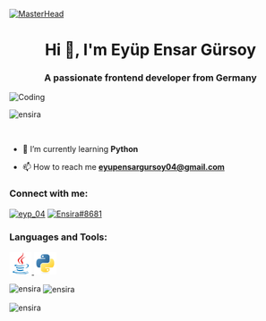 [![MasterHead](https://1.bp.blogspot.com/-7A4WynwLsMw/XbBpCXG8fHI/AAAAAAAAMt4/uOa1bpLskYgrwGbllhSu2SDj_Mig8SXJQCLcBGAsYHQ/s1600/2000_600px.gif)](https://ensira.io)

<h1 align="center">Hi 👋, I'm Eyüp Ensar Gürsoy</h1>
<h3 align="center">A passionate frontend developer from Germany</h3>
<img allign="right" alt="Coding" width="400" src="https://camo.githubusercontent.com/cae12fddd9d6982901d82580bdf321d81fb299141098ca1c2d4891870827bf17/68747470733a2f2f6d69726f2e6d656469756d2e636f6d2f6d61782f313336302f302a37513379765349765f7430696f4a2d5a2e676966">

<p align="left"> <img src="https://komarev.com/ghpvc/?username=ensira&label=Profile%20views&color=0e75b6&style=flat" alt="ensira" /> </p>

<p align="left"> <a href="https://twitter.com/" target="blank"><img src="https://img.shields.io/twitter/follow/?logo=twitter&style=for-the-badge" alt="" /></a> </p>

- 🌱 I’m currently learning **Python**

- 📫 How to reach me **eyupensargursoy04@gmail.com**

<h3 align="left">Connect with me:</h3>
<p align="left">
<a href="https://instagram.com/eyp_04" target="blank"><img align="center" src="https://raw.githubusercontent.com/rahuldkjain/github-profile-readme-generator/master/src/images/icons/Social/instagram.svg" alt="eyp_04" height="30" width="40" /></a>
<a href="https://discord.gg/Ensira#8681" target="blank"><img align="center" src="https://raw.githubusercontent.com/rahuldkjain/github-profile-readme-generator/master/src/images/icons/Social/discord.svg" alt="Ensira#8681" height="30" width="40" /></a>
</p>

<h3 align="left">Languages and Tools:</h3>
<p align="left"> <a href="https://www.java.com" target="_blank" rel="noreferrer"> <img src="https://raw.githubusercontent.com/devicons/devicon/master/icons/java/java-original.svg" alt="java" width="40" height="40"/> </a> <a href="https://www.python.org" target="_blank" rel="noreferrer"> <img src="https://raw.githubusercontent.com/devicons/devicon/master/icons/python/python-original.svg" alt="python" width="40" height="40"/> </a> </p>

<p><img align="left" src="https://github-readme-stats.vercel.app/api/top-langs?username=ensira&show_icons=true&locale=en&layout=compact" alt="ensira" /></p>

<p>&nbsp;<img align="center" src="https://github-readme-stats.vercel.app/api?username=ensira&show_icons=true&locale=en" alt="ensira" /></p>

<p><img align="center" src="https://github-readme-streak-stats.herokuapp.com/?user=ensira&" alt="ensira" /></p>
